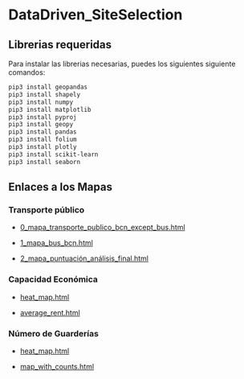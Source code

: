 # DataDriven_SiteSelection

## Librerias requeridas

Para instalar las librerias necesarias, puedes los siguientes siguiente comandos:

```bash
pip3 install geopandas
pip3 install shapely
pip3 install numpy
pip3 install matplotlib
pip3 install pyproj
pip3 install geopy
pip3 install pandas
pip3 install folium
pip3 install plotly
pip3 install scikit-learn
pip3 install seaborn
```
## Enlaces a los Mapas

### Transporte público
- [0_mapa_transporte_publico_bcn_except_bus.html](https://tonimorales6.github.io/DataDriven_SiteSelection/Transporte%20Publico/Mapas/0_mapa_transporte_publico_bcn_except_bus.html)

- [1_mapa_bus_bcn.html](https://tonimorales6.github.io/DataDriven_SiteSelection/Transporte%20Publico/Mapas/1_mapa_bus_bcn.html)

- [2_mapa_puntuación_análisis_final.html](https://tonimorales6.github.io/DataDriven_SiteSelection/Transporte%20Publico/Mapas/2_mapa_puntuación_análisis_final.html)

### Capacidad Económica

- [heat_map.html](https://tonimorales6.github.io/DataDriven_SiteSelection/Capacidad%20Econ%C3%B3mica/Mapas/heat_map.html)

- [average_rent.html](https://tonimorales6.github.io/DataDriven_SiteSelection/Capacidad%20Econ%C3%B3mica/Mapas/average_rent.html)

### Número de Guarderías

- [heat_map.html](https://tonimorales6.github.io/DataDriven_SiteSelection/N%C3%BAmero%20de%20Guarderias/Mapas/heat_map.html)

- [map_with_counts.html](https://tonimorales6.github.io/DataDriven_SiteSelection/N%C3%BAmero%20de%20Guarderias/Mapas/map_with_counts.html)